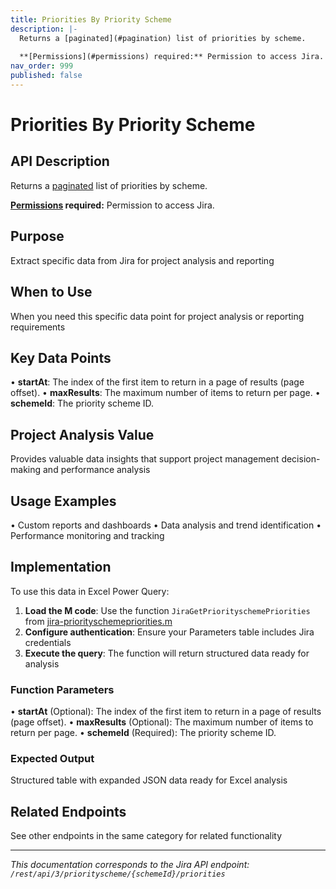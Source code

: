 ```yaml
---
title: Priorities By Priority Scheme
description: |-
  Returns a [paginated](#pagination) list of priorities by scheme.
  
  **[Permissions](#permissions) required:** Permission to access Jira.
nav_order: 999
published: false
---
```


# Priorities By Priority Scheme

## API Description
Returns a [paginated](#pagination) list of priorities by scheme.

**[Permissions](#permissions) required:** Permission to access Jira.

## Purpose
Extract specific data from Jira for project analysis and reporting

## When to Use
When you need this specific data point for project analysis or reporting requirements

## Key Data Points
• **startAt**: The index of the first item to return in a page of results (page offset).
• **maxResults**: The maximum number of items to return per page.
• **schemeId**: The priority scheme ID.

## Project Analysis Value
Provides valuable data insights that support project management decision-making and performance analysis

## Usage Examples
• Custom reports and dashboards
• Data analysis and trend identification
• Performance monitoring and tracking

## Implementation
To use this data in Excel Power Query:

1. **Load the M code**: Use the function `JiraGetPriorityschemePriorities` from [jira-priorityschemepriorities.m](../assets/jira-priorityschemepriorities.m)
2. **Configure authentication**: Ensure your Parameters table includes Jira credentials
3. **Execute the query**: The function will return structured data ready for analysis

### Function Parameters
• **startAt** (Optional): The index of the first item to return in a page of results (page offset).
• **maxResults** (Optional): The maximum number of items to return per page.
• **schemeId** (Required): The priority scheme ID.

### Expected Output
Structured table with expanded JSON data ready for Excel analysis

## Related Endpoints
See other endpoints in the same category for related functionality

---
*This documentation corresponds to the Jira API endpoint: `/rest/api/3/priorityscheme/{schemeId}/priorities`*
